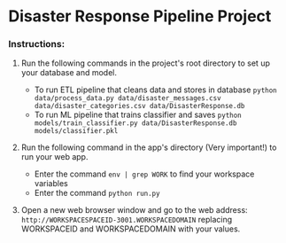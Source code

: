 # Disaster Response Pipeline Project

### Instructions:
1. Run the following commands in the project's root directory to set up your database and model.

    - To run ETL pipeline that cleans data and stores in database
        `python data/process_data.py data/disaster_messages.csv data/disaster_categories.csv data/DisasterResponse.db`
    - To run ML pipeline that trains classifier and saves
        `python models/train_classifier.py data/DisasterResponse.db models/classifier.pkl`

2. Run the following command in the app's directory (Very important!) to run your web app.
	- Enter the command `env | grep WORK` to find your workspace variables
	- Enter the command `python run.py`
    
3. Open a new web browser window and go to the web address: 
	`http://WORKSPACESPACEID-3001.WORKSPACEDOMAIN` replacing WORKSPACEID and WORKSPACEDOMAIN with your values.
